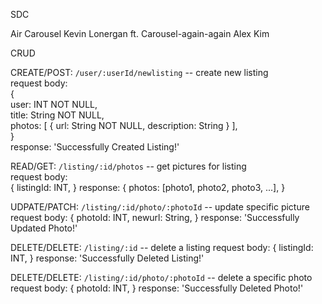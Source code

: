 SDC

Air Carousel Kevin Lonergan ft. 
Carousel-again-again Alex Kim

CRUD

CREATE/POST: `/user/:userId/newlisting` -- create new listing  
request body:  
{  
   user: INT NOT NULL,  
   title: String NOT NULL,  
   photos: [ { url: String NOT NULL, description: String } ],  
}  
response: 'Successfully Created Listing!'

READ/GET: `/listing/:id/photos` -- get pictures for listing  
request body:  
{
  listingId: INT,
}
response: 
{
  photos: [photo1, photo2, photo3, ...],
}

UDPATE/PATCH: `/listing/:id/photo/:photoId` -- update specific picture
request body: 
{
  photoId: INT,
  newurl: String,
}
response: 'Successfully Updated Photo!'

DELETE/DELETE: `/listing/:id` -- delete a listing
request body:
{
  listingId: INT,
}
response: 'Successfully Deleted Listing!'

DELETE/DELETE: `/listing/:id/photo/:photoId` -- delete a specific photo
request body:
{
  photoId: INT,
}
response: 'Successfully Deleted Photo!'

